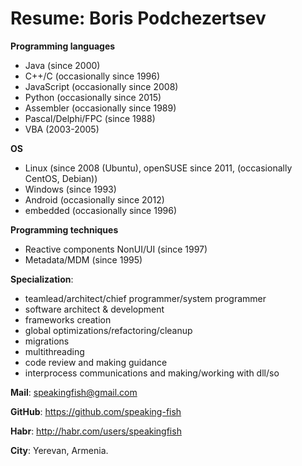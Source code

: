 # Resume: Boris Podchezertsev

**Programming languages**
- Java (since 2000)
- C++/C (occasionally since 1996)
- JavaScript (occasionally since 2008)
- Python (occasionally since 2015)
- Assembler (occasionally since 1989)
- Pascal/Delphi/FPC (since 1988)
- VBA (2003-2005)

**OS**
- Linux (since 2008 (Ubuntu), openSUSE since 2011, (occasionally CentOS, Debian))
- Windows (since 1993)
- Android (occasionally since 2012)
- embedded (occasionally since 1996)

**Programming techniques**
- Reactive components NonUI/UI (since 1997)
- Metadata/MDM (since 1995)

**Specialization**:
- teamlead/architect/chief programmer/system programmer
- software architect & development
- frameworks creation
- global optimizations/refactoring/cleanup
- migrations
- multithreading
- code review and making guidance
- interprocess communications and making/working with dll/so

**Mail**: speakingfish@gmail.com

**GitHub**: https://github.com/speaking-fish

**Habr**: http://habr.com/users/speakingfish

**City**: Yerevan, Armenia.
